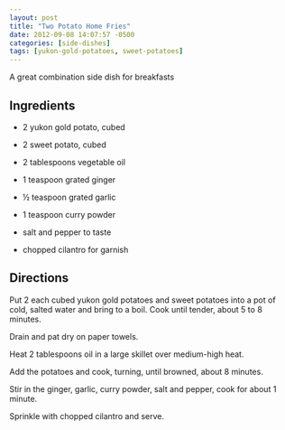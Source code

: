 ```yaml
---
layout: post
title: "Two Potato Home Fries"
date: 2012-09-08 14:07:57 -0500
categories: [side-dishes]
tags: [yukon-gold-potatoes, sweet-potatoes]
---
```

A great combination side dish for breakfasts


## Ingredients

* 2 yukon gold potato, cubed

* 2 sweet potato, cubed

* 2 tablespoons vegetable oil

* 1 teaspoon grated ginger

* &frac12; teaspoon grated garlic

* 1 teaspoon curry powder

* salt and pepper to taste

* chopped cilantro for garnish


## Directions

Put 2 each cubed yukon gold potatoes and sweet potatoes into a pot of cold, salted water and bring to a boil. Cook until tender, about 5 to 8 minutes.

Drain and pat dry on paper towels.

Heat 2 tablespoons oil in a large skillet over medium-high heat.

Add the potatoes and cook, turning, until browned, about 8 minutes.

Stir in the ginger, garlic, curry powder, salt and pepper, cook for about 1 minute.

Sprinkle with chopped cilantro and serve.


